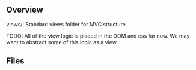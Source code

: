 Overview
-----------------------------------------------------
views/: Standard views folder for MVC structure.

TODO: All of the view logic is placed in the DOM and css for now. We may want to
abstract some of this logic as a view.

Files
-----------------------------------------------------
